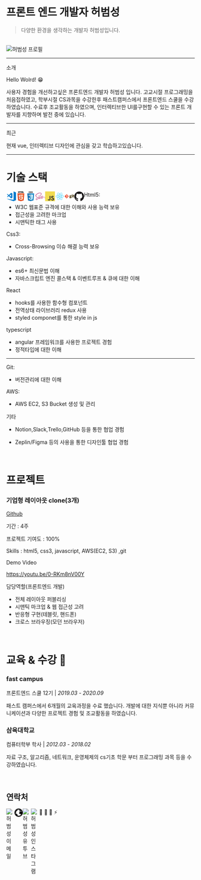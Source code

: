# 프론트 엔드 개발자 허범성

>다양한 환경을 생각하는 개발자 허범성입니다.

<br>

<img width="150" alt="허범성 프로필" src="https://user-images.githubusercontent.com/48181483/97836049-c9650f80-1d1e-11eb-976d-676d062802de.png"> 

---

소개

Hello Wolrd!  😁

사용자 경험을 개선하고싶은 프론트엔드 개발자 허범성 입니다. 고교시절 프로그래밍을 처음접하였고, 학부시절 CS과목을 수강한후 패스트캠퍼스에서 프론트엔드 스쿨을 수강하였습니다. 수료후 조교활동을 하였으며, 인터렉티브한 UI를구현할 수 있는 프론트 개발자를 지향하며 발전 중에 있습니다.

---

최근

현재 vue, 인터렉티브 디자인에 관심을 갖고 학습하고있습니다.

---

# 기술 스택

<img align="left" alt="Visual Studio Code" width="26px" src="https://raw.githubusercontent.com/github/explore/80688e429a7d4ef2fca1e82350fe8e3517d3494d/topics/visual-studio-code/visual-studio-code.png" />
<img align="left" alt="HTML5" width="26px" src="https://raw.githubusercontent.com/github/explore/80688e429a7d4ef2fca1e82350fe8e3517d3494d/topics/html/html.png" />
<img align="left" alt="CSS3" width="26px" src="https://raw.githubusercontent.com/github/explore/80688e429a7d4ef2fca1e82350fe8e3517d3494d/topics/css/css.png" />
<img align="left" alt="Sass" width="26px" src="https://raw.githubusercontent.com/github/explore/80688e429a7d4ef2fca1e82350fe8e3517d3494d/topics/sass/sass.png" />
<img align="left" alt="JavaScript" width="26px" src="https://raw.githubusercontent.com/github/explore/80688e429a7d4ef2fca1e82350fe8e3517d3494d/topics/javascript/javascript.png" />
<img align="left" alt="React" width="26px" src="https://raw.githubusercontent.com/github/explore/80688e429a7d4ef2fca1e82350fe8e3517d3494d/topics/react/react.png" />
<img align="left" alt="Git" width="26px" src="https://raw.githubusercontent.com/github/explore/80688e429a7d4ef2fca1e82350fe8e3517d3494d/topics/git/git.png" />
<img align="left" alt="GitHub" width="26px" src="https://raw.githubusercontent.com/github/explore/78df643247d429f6cc873026c0622819ad797942/topics/github/github.png" />

Html5:

- W3C 웹표준 규격에 대한 이해와 사용 능력 보유
- 접근성을 고려한 마크업
- 시맨틱한 태그 사용

Css3:

- Cross-Browsing 이슈 해결 능력 보유

 Javascript:

- es6+ 최신문법 이해
- 자바스크립트 엔진 콜스택 & 이벤트루프 & 큐에 대한 이해

React

- hooks를 사용한 함수형 컴포넌트
- 전역상태 라이브러리 redux 사용
- styled componet를 통한 style in js

typescript

- angular 프레임워크를 사용한 프로젝트 경험
- 정적타입에 대한 이해

---

Git:

- 버전관리에 대한 이해

AWS:

- AWS EC2, S3 Bucket 생성 및 관리 

기타

- Notion,Slack,Trello,GitHub 등을 통한 협업 경험

- Zeplin/Figma 등의 사용을 통한 디자인툴 협업 경험

<br>

# 프로젝트

### 기업형 레이아웃 clone(3개)

[Github](https://github.com/hbsowo58/corporateLayout)

기간 : 4주

프로젝트 기여도 : 100%

Skills : html5, css3, javascript, AWS(EC2, S3) ,git

Demo Video

https://youtu.be/0-RKm8nV00Y

담당역할(프론트엔드 개발)

- 전체 레이아웃 퍼블리싱
- 시맨틱 마크업 & 웹 접근성 고려
- 반응형 구현(테블릿, 핸드폰)
- 크로스 브라우징(모던 브라우저)

<br>

# 교육 & 수강 🌱

### fast campus

프론트엔드 스쿨 12기 | *2019.03 - 2020.09*

패스트 캠퍼스에서 6개월의 교육과정을 수료 했습니다.  개발에 대한 지식뿐 아니라 커뮤니케이션과 다양한 프로젝트 경험 및 조교활동을 하였습니다.

### 삼육대학교

컴퓨터학부 학사 | *2012.03 - 2018.02*

자료 구조, 알고리즘, 네트워크, 운영체제의 cs기초 학문 부터 프로그래밍 과목 등을 수강하였습니다.

<br>

## 연락처




[<img align="left" alt="허범성이메일" width="22px" src="https://cdn.jsdelivr.net/npm/simple-icons@3.12.2/icons/gmail.svg" />][mail]
[<img align="left" alt="허범성블로그" width="22px" src="https://raw.githubusercontent.com/iconic/open-iconic/master/svg/globe.svg" />][blog]
[<img align="left" alt="허범성유투브" width="22px" src="https://cdn.jsdelivr.net/npm/simple-icons@v3/icons/youtube.svg" />][youtube]
[<img align="left" alt="허범성인스타그램" width="22px" src="https://cdn.jsdelivr.net/npm/simple-icons@v3/icons/instagram.svg" />][instagram]





[mail]: mailto:hbsowo58@gmail.com
[blog]: https://hbsowo58@tistory.com
[youtube]: https://www.youtube.com/channel/UCePswZAoywJrbdE-a2YFxcw?view_as=subscriber
[instagram]: https://www.instagram.com/hu_beom_sung/


🔭
👯 
🥅 
⚡ 
